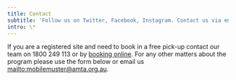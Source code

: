 ```yaml
---
title: Contact
subtitle: 'Follow us on Twitter, Facebook, Instagram. Contact us via email too.  '
intro: \*
---
```

If you are a registered site and need to book in a free pick-up contact our team on 1800 249 113 or by [booking online](https://bookings.mobilemuster.com.au/). For any other matters about the program please use the form below or email us <mailto:mobilemuster@amta.org.au>.

